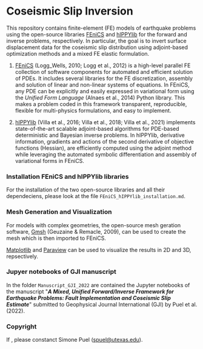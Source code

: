 # Coseismic Slip Inversion

This repository contains finite-element (FE) models of earthquake problems using the open-source libraries [FEniCS](https://fenicsproject.org) and [hIPPYlib](https://hippylib.github.io) for the forward and inverse problems, respectively. In particular, the goal is to invert surface displacement data for the coseismic slip distribution using adjoint-based optimization methods and a mixed FE elastic formulation.


1) [FEniCS](https://fenicsproject.org) (Logg_Wells, 2010; Logg et al., 2012) is a high-level parallel FE collection of software components for automated and efficient solution of PDEs. It includes several libraries for the FE discretization, assembly and solution of linear and non-linear systems of equations. In FEniCS, any PDE can be explicitly and easily expressed in variational form using the *Unified Form Language* (Alnaes et al., 2014) Python library. This makes a problem coded in this framework transparent, reproducible, flexible for multi-physics formulations, and easy to implement. 


2) [hIPPYlib](https://hippylib.github.io) (Villa et al., 2016; Villa et al., 2018; Villa et al., 2021) implements state-of-the-art scalable adjoint-based algorithms for PDE-based deterministic and Bayesian inverse problems. In hIPPYlib, derivative information, gradients and actions of the second derivative of objective functions (Hessian), are efficiently computed using the adjoint method while leveraging the automated symbolic differentiation and assembly of variational forms in FEniCS.


### Installation FEniCS and hIPPYlib libraries

For the installation of the two open-source libraries and all their dependeciens, please look at the file ``FEniCS_hIPPYlib_installation.md``.


### Mesh Generation and Visualization

For models with complex geometries, the open-source mesh geration software, [Gmsh](https://www.gmsh.info/) (Geuzaine & Remacle, 2009), can be used to create the mesh which is then imported to FEniCS.

[Matplotlib](https://matplotlib.org) and [Paraview](https://www.paraview.org/) can be used to visualize the results in 2D and 3D, repsectively.


### Jupyer notebooks of GJI manuscript

In the folder ``Manuscript_GJI_2022`` are contained the Jupyter notebooks of the manuscript "***A Mixed, Unified Forward/Inverse Framework for Earthquake Problems: Fault Implementation and Coseismic Slip Estimate***" submitted to Geophysical Journal International (GJI) by Puel et al. (2022).


### Copyright



If , please constanct Simone Puel (spuel@utexas.edu).


